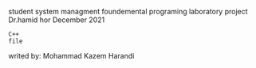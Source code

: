 student system managment
    foundemental programing laboratory project
    Dr.hamid hor
    December 2021

    C++
    file
    

writed by:
Mohammad Kazem Harandi